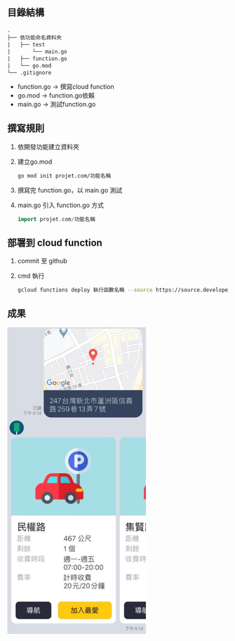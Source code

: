 ## 目錄結構

    .
    ├── 依功能命名資料夾
    |   ├── test
    |       └── main.go
    |   ├── function.go
    |   └── go.mod
    └── .gitignore

* function.go -> 撰寫cloud function
* go.mod -> function.go依賴
* main.go -> 測試function.go

## 撰寫規則

1. 依開發功能建立資料夾

2. 建立go.mod

    ```bash
    go mod init projet.com/功能名稱
    ```

3. 撰寫完 function.go，以 main.go 測試

4. main.go 引入 function.go 方式

    ```go
    import projet.com/功能名稱
    ```

## 部署到 cloud function

1. commit 至 github

2. cmd 執行
    ```bash
    gcloud functions deploy 執行函數名稱 --source https://source.developers.google.com/projects/parkingproject-261207/repos/github_wei02427_linebotproject/moveable-aliases/master/paths/資料夾名稱 --runtime=go113 --trigger-http --allow-unauthenticated
    ```
## 成果
![image](https://github.com/BoWeii/LineBotProject/blob/master/pic1.jpg)
